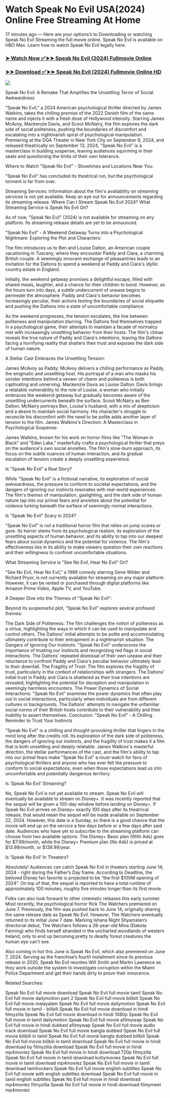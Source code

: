 # Watch Speak No Evil USA(2024) Online Free Streaming At Home

17 minutes ago — Here are your options’s to Downloading or watching Speak No Evil Streaming the full movie online. Speak No Evil is available on HBO Max. Learn how to watch Speak No Evil legally here.


### [➤ Watch Now ✅➤➤ Speak No Evil (2024) Fullmovie Online](https://freeinhinditamilmovies.blogspot.com/2024/09/speak-no-evil-near-me-2024.html)

### [➤➤ Download ✅➤➤ Speak No Evil (2024) Fullmovie Online HD](https://freeinhinditamilmovies.blogspot.com/2024/09/speak-no-evil-near-me-2024.html)

<p dir="auto"><a href="https://freeinhinditamilmovies.blogspot.com/2024/09/speak-no-evil-near-me-2024.html" title="PLAY NOW" rel="nofollow"><img src="https://i.imgur.com/jhNGoEt.gif" style="max-width: 100%;"></a></p>


Speak No Evil: A Remake That Amplifies the Unsettling Terror of Social Awkwardness

"Speak No Evil," a 2024 American psychological thriller directed by James Watkins, takes the chilling premise of the 2022 Danish film of the same name and injects it with a fresh dose of Hollywood intensity. Starring James McAvoy, Mackenzie Davis, and Scoot McNairy, the film explores the dark side of social politeness, pushing the boundaries of discomfort and escalating into a nightmarish spiral of psychological manipulation. Premiering at the DGA Theater in New York City on September 9, 2024, and released theatrically on September 13, 2024, "Speak No Evil" is a masterclass in building suspense, leaving audiences squirming in their seats and questioning the limits of their own tolerance.

Where to Watch "Speak No Evil" - Showtimes and Locations Near You:

"Speak No Evil" has concluded its theatrical run, but the psychological torment is far from over.

Streaming Services: Information about the film's availability on streaming services is not yet available. Keep an eye out for announcements regarding its streaming release.
Where Can I Stream Speak No Evil 2024? What Streaming Service is Speak No Evil On?

As of now, "Speak No Evil" (2024) is not available for streaming on any platform. Its streaming release details are yet to be announced.

"Speak No Evil" - A Weekend Getaway Turns into a Psychological Nightmare: Exploring the Plot and Characters:

The film introduces us to Ben and Louise Dalton, an American couple vacationing in Tuscany, where they encounter Paddy and Ciara, a charming British couple. A seemingly innocent exchange of pleasantries leads to an invitation for the Daltons to spend a weekend at Paddy and Ciara's idyllic country estate in England.

Initially, the weekend getaway promises a delightful escape, filled with shared meals, laughter, and a chance for their children to bond. However, as the hours turn into days, a subtle undercurrent of unease begins to permeate the atmosphere. Paddy and Ciara's behavior becomes increasingly peculiar, their actions testing the boundaries of social etiquette and pushing the Daltons into a state of uncomfortable compliance.

As the weekend progresses, the tension escalates, the line between politeness and manipulation blurring. The Daltons find themselves trapped in a psychological game, their attempts to maintain a facade of normalcy met with increasingly unsettling behavior from their hosts. The film's climax reveals the true nature of Paddy and Ciara's intentions, leaving the Daltons facing a horrifying reality that shatters their trust and exposes the dark side of human nature.

A Stellar Cast Embraces the Unsettling Tension:

James McAvoy as Paddy: McAvoy delivers a chilling performance as Paddy, the enigmatic and unsettling host. His portrayal of a man who masks his sinister intentions behind a veneer of charm and politeness is both captivating and unnerving.
Mackenzie Davis as Louise Dalton: Davis brings a relatable vulnerability to the role of Louise, a woman who initially embraces the weekend getaway but gradually becomes aware of the unsettling undercurrents beneath the surface.
Scoot McNairy as Ben Dalton: McNairy portrays Ben, Louise's husband, with a mix of skepticism and a desire to maintain social harmony. His character's struggle to reconcile his discomfort with the need to be polite adds another layer of tension to the film.
James Watkins's Direction: A Masterclass in Psychological Suspense:

James Watkins, known for his work on horror films like "The Woman in Black" and "Eden Lake," masterfully crafts a psychological thriller that preys on the audience's own social anxieties. The film's slow-burn approach, its focus on the subtle nuances of human interaction, and its gradual escalation of tension create a deeply unsettling experience.

Is "Speak No Evil" a Real Story?

While "Speak No Evil" is a fictional narrative, its exploration of social awkwardness, the pressure to conform to societal expectations, and the dangers of ignoring our instincts resonates with real-world experiences. The film's themes of manipulation, gaslighting, and the dark side of human nature tap into our primal fears and anxieties about the potential for violence lurking beneath the surface of seemingly normal interactions.

Is "Speak No Evil" Scary in 2024?

"Speak No Evil" is not a traditional horror film that relies on jump scares or gore. Its horror stems from its psychological realism, its exploration of the unsettling aspects of human behavior, and its ability to tap into our deepest fears about social dynamics and the potential for violence. The film's effectiveness lies in its ability to make viewers question their own reactions and their willingness to confront uncomfortable situations.

What Streaming Service is "See No Evil, Hear No Evil" On?

"See No Evil, Hear No Evil," a 1989 comedy starring Gene Wilder and Richard Pryor, is not currently available for streaming on any major platform. However, it can be rented or purchased through digital platforms like Amazon Prime Video, Apple TV, and YouTube.

A Deeper Dive into the Themes of "Speak No Evil":

Beyond its suspenseful plot, "Speak No Evil" explores several profound themes:

The Dark Side of Politeness: The film challenges the notion of politeness as a virtue, highlighting the ways in which it can be used to manipulate and control others. The Daltons' initial attempts to be polite and accommodating ultimately contribute to their entrapment in a nightmarish situation.
The Dangers of Ignoring Our Instincts: "Speak No Evil" underscores the importance of trusting our instincts and recognizing red flags in social interactions. The Daltons' repeated dismissal of their own unease and their reluctance to confront Paddy and Ciara's peculiar behavior ultimately lead to their downfall.
The Fragility of Trust: The film explores the fragility of trust, particularly in the context of relationships with strangers. The Daltons' initial trust in Paddy and Ciara is shattered as their true intentions are revealed, highlighting the potential for deception and manipulation in seemingly harmless encounters.
The Power Dynamics of Social Interactions: "Speak No Evil" examines the power dynamics that often play out in social interactions, particularly when individuals are from different cultures or backgrounds. The Daltons' attempts to navigate the unfamiliar social norms of their British hosts contribute to their vulnerability and their inability to assert themselves.
Conclusion: "Speak No Evil" - A Chilling Reminder to Trust Your Instincts

"Speak No Evil" is a chilling and thought-provoking thriller that lingers in the mind long after the credits roll. Its exploration of the dark side of politeness, the dangers of ignoring our instincts, and the fragility of trust makes it a film that is both unsettling and deeply relatable. James Watkins's masterful direction, the stellar performances of the cast, and the film's ability to tap into our primal fears make "Speak No Evil" a must-watch for fans of psychological thrillers and anyone who has ever felt the pressure to conform to social expectations, even when those expectations lead us into uncomfortable and potentially dangerous territory.


Is ‘Speak No Evil’ Streaming?

No, Speak No Evil is not yet available to stream. Speak No Evil will eventually be available to stream on Disney+. It was recently reported that the sequel will be given a 100-day window before landing on Disney+. If Speak No Evil arrives on Disney+ exactly 100 days after its theatrical release, that would mean the sequel will be made available on September 22, 2024. However, this date is a Sunday, so there is a good chance that the movie will end up on the service a few days before or a few days after said date. Audiences who have yet to subscribe to the streaming platform can choose from two available options. The Disney+ Basic plan (With Ads) goes for $7.99/month, while the Disney+ Premium plan (No Ads) is priced at $13.99/month, or $139.99/year.

Is ‘Speak No Evil’ In Theaters?

Absolutely! Audiences can catch Speak No Evil in theaters starting June 14, 2024 - right during the Father’s Day frame. According to Deadline, the beloved Disney fan favorite is projected to be “the first $100M opening of 2024”. On top of that, the sequel is reported to have a total runtime of approximately 100 minutes, roughly five minutes longer than its first movie.

Folks can also look forward to other cinematic releases this early summer. Most recently, the psychological horror flick The Watchers premiered on June 7. Previously, the film was pushed back to June 14, originally sharing the same release date as Speak No Evil. However, The Watchers eventually returned to its initial June 7 date. Marking Ishana Night Shyamalan’s directorial debut, The Watchers follows a 28-year-old Mina (Dakota Fanning) who finds herself stranded in the uncharted woodlands of western Ireland, only to end up becoming pretty to deadly forest creatures the human eye can’t see.

Also coming in hot this June is Speak No Evil, which also premiered on June 7, 2024. Serving as the franchise’s fourth installment since its previous release in 2020, Speak No Evil reunites Will Smith and Martin Lawrence as they work outside the system to investigate corruption within the Miami Police Department and get their hands dirty to prove their innocence.


Related Searches:

Speak No Evil full movie download
Speak No Evil full movie tamil
Speak No Evil full movie dailymotion part 2
Speak No Evil full movie bilibili
Speak No Evil full movie malayalam
Speak No Evil full movie dailymotion
Speak No Evil full movie in tamil - bilibili
Speak No Evil full movie download in hindi filmyzilla
Speak No Evil full movie download in hindi 1080p
Speak No Evil full movie in tamil dailymotion
Speak No Evil full movie afilmywap
Speak No Evil full movie in hindi dubbed afilmywap
Speak No Evil full movie audio track download
Speak No Evil full movie bangla dubbed
Speak No Evil full movie bilibili in tamil
Speak No Evil full movie bangla dubbed bilibili
Speak No Evil full movie bilibili in tamil download
Speak No Evil full movie in hindi download by filmyzilla
download Speak No Evil full movie in hindi mp4moviez
Speak No Evil full movie in hindi download 720p filmyzilla
Speak No Evil full movie in tamil download kuttymovies
Speak No Evil full movie in tamil download mp4moviez
Speak No Evil full movie in tamil download tamilrockers
Speak No Evil full movie english subtitles
Speak No Evil full movie with english subtitles download
Speak No Evil full movie in tamil english subtitles
Speak No Evil full movie in hindi download mp4moviez filmyzilla
Speak No Evil full movie in hindi download filmymeet mp4moviez
